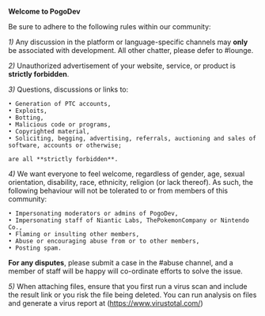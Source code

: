 __**Welcome to PogoDev**__

Be sure to adhere to the following rules within our community:

*1)* Any discussion in the platform or language-specific channels may **only** be associated with development. All other chatter, please defer to #lounge.

*2)* Unauthorized advertisement of your website, service, or product is **strictly forbidden**.

*3)* Questions, discussions or links to:

    • Generation of PTC accounts,
    • Exploits,
    • Botting,
    • Malicious code or programs,
    • Copyrighted material,
    • Soliciting, begging, advertising, referrals, auctioning and sales of software, accounts or otherwise;

    are all **strictly forbidden**.

*4)* We want everyone to feel welcome, regardless of gender, age, sexual orientation, disability, race, ethnicity, religion (or lack thereof). As such, the following behaviour will not be tolerated to or from members of this community:

    • Impersonating moderators or admins of PogoDev,
    • Impersonating staff of Niantic Labs, ThePokemonCompany or Nintendo Co.,
    • Flaming or insulting other members,
    • Abuse or encouraging abuse from or to other members,
    • Posting spam.

**For any disputes**, please submit a case in the #abuse channel, and a member of staff will be happy will co-ordinate efforts to solve the issue.

*5)* When attaching files, ensure that you first run a virus scan and include the result link or you risk the file being deleted. You can run analysis on files and generate a virus report at (https://www.virustotal.com/)
